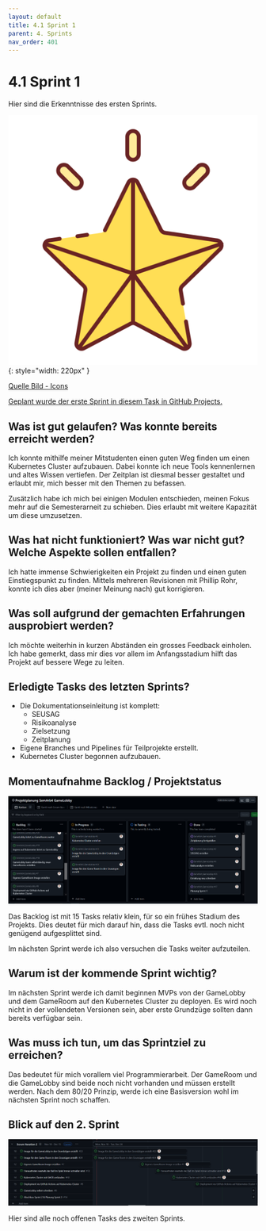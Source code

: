 ```yaml
---
layout: default
title: 4.1 Sprint 1
parent: 4. Sprints
nav_order: 401
---
```


# 4.1 Sprint 1

Hier sind die Erkenntnisse des ersten Sprints.

![Star](../ressources/icons/star.png){: style="width: 220px" }

[Quelle Bild - Icons](../anhang/600-quellen.html#64-icons)

[Geplant wurde der erste Sprint in diesem Task in GitHub Projects.](https://github.com/Euthal02/SemArb4_GameLobby/issues/17)

## Was ist gut gelaufen? Was konnte bereits erreicht werden?

Ich konnte mithilfe meiner Mitstudenten einen guten Weg finden um einen Kubernetes Cluster aufzubauen. Dabei konnte ich neue Tools kennenlernen und altes Wissen vertiefen. Der Zeitplan ist diesmal besser gestaltet und erlaubt mir, mich besser mit den Themen zu befassen.

Zusätzlich habe ich mich bei einigen Modulen entschieden, meinen Fokus mehr auf die Semesterarneit zu schieben. Dies erlaubt mit weitere Kapazität um diese umzusetzen.

## Was hat nicht funktioniert? Was war nicht gut? Welche Aspekte sollen entfallen?

Ich hatte immense Schwierigkeiten ein Projekt zu finden und einen guten Einstiegspunkt zu finden. Mittels mehreren Revisionen mit Phillip Rohr, konnte ich dies aber (meiner Meinung nach) gut korrigieren.

## Was soll aufgrund der gemachten Erfahrungen ausprobiert werden?

Ich möchte weiterhin in kurzen Abständen ein grosses Feedback einholen. Ich habe gemerkt, dass mir dies vor allem im Anfangsstadium hilft das Projekt auf bessere Wege zu leiten.

## Erledigte Tasks des letzten Sprints?

- Die Dokumentationseinleitung ist komplett:
  - SEUSAG
  - Risikoanalyse
  - Zielsetzung
  - Zeitplanung
- Eigene Branches und Pipelines für Teilprojekte erstellt.
- Kubernetes Cluster begonnen aufzubauen.

## Momentaufnahme Backlog / Projektstatus

![Backlog](../ressources/images/projektmanagement/backlog1.PNG)

Das Backlog ist mit 15 Tasks relativ klein, für so ein frühes Stadium des Projekts. Dies deutet für mich darauf hin, dass die Tasks evtl. noch nicht genügend aufgesplittet sind.

Im nächsten Sprint werde ich also versuchen die Tasks weiter aufzuteilen.

## Warum ist der kommende Sprint wichtig?

Im nächsten Sprint werde ich damit beginnen MVPs von der GameLobby und dem GameRoom auf den Kubernetes Cluster zu deployen. Es wird noch nicht in der vollendeten Versionen sein, aber erste Grundzüge sollten dann bereits verfügbar sein.

## Was muss ich tun, um das Sprintziel zu erreichen?

Das bedeutet für mich vorallem viel Programmierarbeit. Der GameRoom und die GameLobby sind beide noch nicht vorhanden und müssen erstellt werden. Nach dem 80/20 Prinzip, werde ich eine Basisversion wohl im nächsten Sprint noch schaffen.

## Blick auf den 2. Sprint

![Sprint 2 - Vorrausblick](../ressources/images/projektmanagement/sprint2_vorrausblick.PNG)

Hier sind alle noch offenen Tasks des zweiten Sprints.
